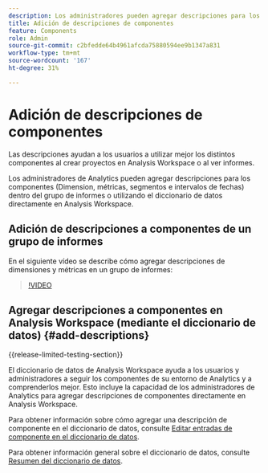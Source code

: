 ```yaml
---
description: Los administradores pueden agregar descripciones para los componentes mediante el grupo de informes.
title: Adición de descripciones de componentes
feature: Components
role: Admin
source-git-commit: c2bfedde64b4961afcda75880594ee9b1347a831
workflow-type: tm+mt
source-wordcount: '167'
ht-degree: 31%

---
```


# Adición de descripciones de componentes

Las descripciones ayudan a los usuarios a utilizar mejor los distintos componentes al crear proyectos en Analysis Workspace o al ver informes.

Los administradores de Analytics pueden agregar descripciones para los componentes (Dimension, métricas, segmentos e intervalos de fechas) dentro del grupo de informes o utilizando el diccionario de datos directamente en Analysis Workspace.

## Adición de descripciones a componentes de un grupo de informes

En el siguiente vídeo se describe cómo agregar descripciones de dimensiones y métricas en un grupo de informes:

>[!VIDEO](https://video.tv.adobe.com/v/25453/?quality=12)

## Agregar descripciones a componentes en Analysis Workspace (mediante el diccionario de datos) {#add-descriptions}

{{release-limited-testing-section}}

El diccionario de datos de Analysis Workspace ayuda a los usuarios y administradores a seguir los componentes de su entorno de Analytics y a comprenderlos mejor. Esto incluye la capacidad de los administradores de Analytics para agregar descripciones de componentes directamente en Analysis Workspace.

Para obtener información sobre cómo agregar una descripción de componente en el diccionario de datos, consulte [Editar entradas de componente en el diccionario de datos](/help/analyze/analysis-workspace/components/data-dictionary/edit-entries-data-dictionary.md).

Para obtener información general sobre el diccionario de datos, consulte [Resumen del diccionario de datos](/help/analyze/analysis-workspace/components/data-dictionary/data-dictionary-overview.md).
